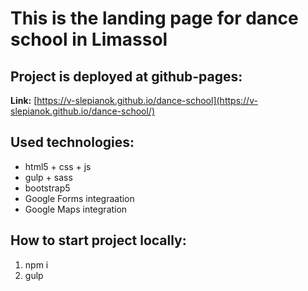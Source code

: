 # This is the landing page for dance school in Limassol

## Project is deployed at github-pages:
**Link:** [https://v-slepianok.github.io/dance-school](https://v-slepianok.github.io/dance-school/)

## Used technologies:
- html5 + css + js
- gulp + sass
- bootstrap5
- Google Forms integraation
- Google Maps integration

## How to start project locally:

1. npm i
2. gulp